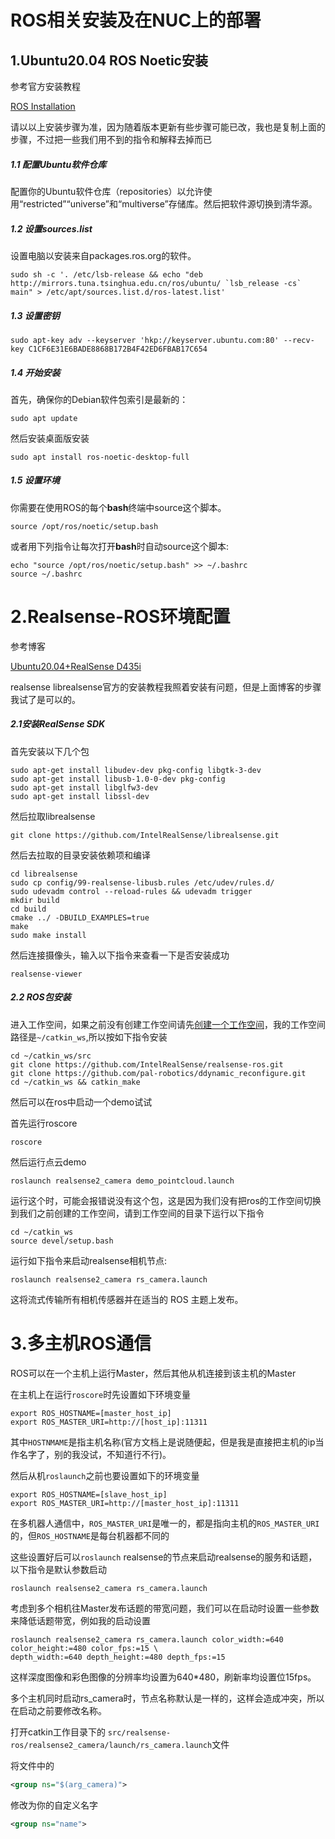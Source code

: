 # ROS相关安装及在NUC上的部署

## 1.Ubuntu20.04 ROS Noetic安装

参考官方安装教程

[ROS Installation](http://wiki.ros.org/cn/Installation )

请以以上安装步骤为准，因为随着版本更新有些步骤可能已改，我也是复制上面的步骤，不过把一些我们用不到的指令和解释去掉而已

##### 1.1 配置Ubuntu软件仓库

配置你的Ubuntu软件仓库（repositories）以允许使用“restricted”“universe”和“multiverse”存储库。然后把软件源切换到清华源。

##### 1.2 设置sources.list

设置电脑以安装来自packages.ros.org的软件。

```shell
sudo sh -c '. /etc/lsb-release && echo "deb http://mirrors.tuna.tsinghua.edu.cn/ros/ubuntu/ `lsb_release -cs` main" > /etc/apt/sources.list.d/ros-latest.list'
```

##### 1.3 设置密钥

```shell
sudo apt-key adv --keyserver 'hkp://keyserver.ubuntu.com:80' --recv-key C1CF6E31E6BADE8868B172B4F42ED6FBAB17C654
```

##### 1.4 开始安装

首先，确保你的Debian软件包索引是最新的：

```shell
sudo apt update
```

然后安装桌面版安装

```shell
sudo apt install ros-noetic-desktop-full
```

##### 1.5 设置环境

你需要在使用ROS的每个**bash**终端中source这个脚本。

```shell
source /opt/ros/noetic/setup.bash
```

或者用下列指令让每次打开**bash**时自动source这个脚本:

```shell
echo "source /opt/ros/noetic/setup.bash" >> ~/.bashrc
source ~/.bashrc
```

# 2.Realsense-ROS环境配置

参考博客

[Ubuntu20.04+RealSense D435i](https://blog.csdn.net/weixin_41720528/article/details/114268106)

realsense librealsense官方的安装教程我照着安装有问题，但是上面博客的步骤我试了是可以的。

##### 2.1安装RealSense SDK

首先安装以下几个包

```shell
sudo apt-get install libudev-dev pkg-config libgtk-3-dev
sudo apt-get install libusb-1.0-0-dev pkg-config
sudo apt-get install libglfw3-dev
sudo apt-get install libssl-dev
```

然后拉取librealsense

```shell
git clone https://github.com/IntelRealSense/librealsense.git
```

然后去拉取的目录安装依赖项和编译

```shell
cd librealsense
sudo cp config/99-realsense-libusb.rules /etc/udev/rules.d/
sudo udevadm control --reload-rules && udevadm trigger 
mkdir build
cd build
cmake ../ -DBUILD_EXAMPLES=true
make
sudo make install
```

然后连接摄像头，输入以下指令来查看一下是否安装成功

```shell
realsense-viewer 
```

##### 2.2 ROS包安装

进入工作空间，如果之前没有创建工作空间请先[创建一个工作空间](http://wiki.ros.org/cn/catkin/Tutorials/create_a_workspace)，我的工作空间路径是`~/catkin_ws`,所以按如下指令安装

```shell
cd ~/catkin_ws/src
git clone https://github.com/IntelRealSense/realsense-ros.git
git clone https://github.com/pal-robotics/ddynamic_reconfigure.git
cd ~/catkin_ws && catkin_make 
```

然后可以在ros中启动一个demo试试

首先运行roscore

```shell
roscore
```

然后运行点云demo

```shell
roslaunch realsense2_camera demo_pointcloud.launch 
```

运行这个时，可能会报错说没有这个包，这是因为我们没有把ros的工作空间切换到我们之前创建的工作空间，请到工作空间的目录下运行以下指令

```shell
cd ~/catkin_ws
source devel/setup.bash
```

运行如下指令来启动realsense相机节点:

```shell
roslaunch realsense2_camera rs_camera.launch
```

这将流式传输所有相机传感器并在适当的 ROS 主题上发布。

# 3.多主机ROS通信

ROS可以在一个主机上运行Master，然后其他从机连接到该主机的Master

在主机上在运行`roscore`时先设置如下环境变量

```shell
export ROS_HOSTNAME=[master_host_ip]
export ROS_MASTER_URI=http://[host_ip]:11311
```

其中`HOSTNMAME`是指主机名称(官方文档上是说随便起，但是我是直接把主机的ip当作名字了，别的我没试，不知道行不行)。

然后从机`roslaunch`之前也要设置如下的环境变量

```shell
export ROS_HOSTNAME=[slave_host_ip]
export ROS_MASTER_URI=http://[master_host_ip]:11311
```

在多机器人通信中，`ROS_MASTER_URI`是唯一的，都是指向主机的`ROS_MASTER_URI`的，但`ROS_HOSTNAME`是每台机器都不同的

这些设置好后可以`roslaunch` realsense的节点来启动realsense的服务和话题，以下指令是默认参数启动

```shell
roslaunch realsense2_camera rs_camera.launch
```

考虑到多个相机往Master发布话题的带宽问题，我们可以在启动时设置一些参数来降低话题带宽，例如我的启动设置

```shell
roslaunch realsense2_camera rs_camera.launch color_width:=640 color_height:=480 color_fps:=15 \
depth_width:=640 depth_height:=480 depth_fps:=15
```

这样深度图像和彩色图像的分辨率均设置为640*480，刷新率均设置位15fps。

多个主机同时启动rs_camera时，节点名称默认是一样的，这样会造成冲突，所以在启动之前要修改名称。

打开catkin工作目录下的 `src/realsense-ros/realsense2_camera/launch/rs_camera.launch`文件

将文件中的

```xml
<group ns="$(arg_camera)">
```

修改为你的自定义名字

```xml
<group ns="name">
```

